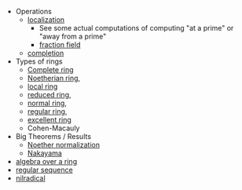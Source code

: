 - Operations
	- [localization](localization.md)
  		- See some actual computations of computing "at a prime" or "away from a prime" 
  		- [fraction field](fraction%20field)
	- [completion](completion.md) 
- Types of rings
	- [Complete ring](Complete%20ring.md)
	- [Noetherian ring](Noetherian%20ring), 	
	- [local ring](local%20ring)
	- [reduced ring](reduced%20ring), 
	- [normal ring](normal%20ring), 
	- [regular ring](regular%20ring.md), 
	- [excellent ring](excellent%20ring) 
	- Cohen-Macauly
- Big Theorems / Results
	- [Noether normalization](Noether%20normalization)
	- [Nakayama](Nakayama)
- [algebra over a ring](algebra%20over%20a%20ring.md)
- [regular sequence](regular%20sequence)
- [nilradical](nilradical)


